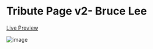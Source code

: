 # Tribute Page v2- Bruce Lee

[Live Preview](http://net.saddleback.edu/ctio0/CIMW100B/final/index.html)

![image](https://user-images.githubusercontent.com/33184844/102541080-cf137c00-4064-11eb-97d8-a798a1b548e5.png)